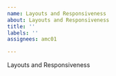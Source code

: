```yaml
---
name: Layouts and Responsiveness
about: Layouts and Responsiveness
title: ''
labels: ''
assignees: amc01

---
```


Layouts and Responsiveness
